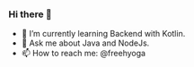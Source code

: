 ### Hi there 👋


- 🌱 I’m currently learning Backend with Kotlin.
- 💬 Ask me about Java and NodeJs.
- 📫 How to reach me: @freehyoga


